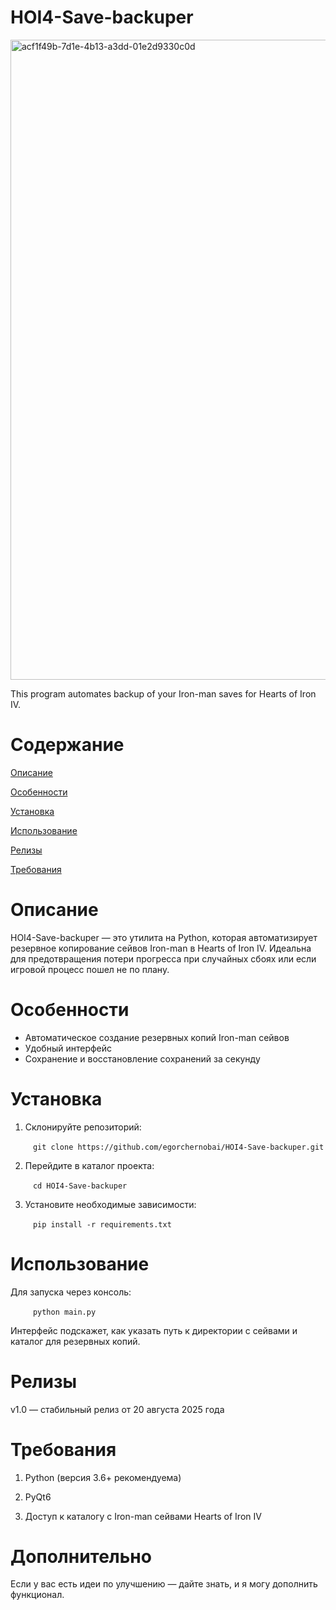 # HOI4-Save-backuper

<img width="1024" height="1024" alt="acf1f49b-7d1e-4b13-a3dd-01e2d9330c0d" src="https://github.com/user-attachments/assets/032af9a2-479b-49ab-bf06-eb4765686ca4" />


This program automates backup of your Iron-man saves for Hearts of Iron IV. 

# Содержание

[Описание](#Описание) 

[Особенности](#Особенности) 

[Установка](#Установка) 

[Использование](#Использование) 

[Релизы](#Релизы) 

[Требования](#Требования) 

# Описание

HOI4-Save-backuper — это утилита на Python, которая автоматизирует резервное копирование сейвов Iron-man в Hearts of Iron IV. Идеальна для предотвращения потери прогресса при случайных сбоях или если игровой процесс пошел не по плану. 

# Особенности

* Автоматическое создание резервных копий Iron-man сейвов
* Удобный интерфейc
* Сохранение и восстановление сохранений за секунду

# Установка

1. Склонируйте репозиторий:

&emsp; &emsp; `git clone https://github.com/egorchernobai/HOI4-Save-backuper.git`


2. Перейдите в каталог проекта:

&emsp; &emsp; `cd HOI4-Save-backuper`


3. Установите необходимые зависимости:

&emsp; &emsp; `pip install -r requirements.txt`


# Использование

Для запуска через консоль:

&emsp; &emsp; `python main.py`

Интерфейс подскажет, как указать путь к директории с сейвами и каталог для резервных копий.

# Релизы

v1.0 — стабильный релиз от 20 августа 2025 года 

# Требования

1. Python (версия 3.6+ рекомендуема)

2. PyQt6

3. Доступ к каталогу с Iron-man сейвами Hearts of Iron IV

# Дополнительно

Если у вас есть идеи по улучшению — дайте знать, и я могу дополнить функционал.
